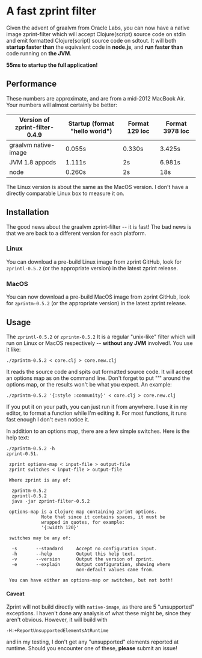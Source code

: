 # A fast zprint filter

Given the advent of graalvm from Oracle Labs, you can
now have a native image zprint-filter which will accept Clojure(script)
source code on stdin and emit formatted Clojure(script)
source code on sdtout.  It will both __startup faster than__ the equivalent
code in __node.js__, and __run faster than__ code running on __the JVM__.

__55ms to startup the full application!__

## Performance

These numbers are approximate, and are from a mid-2012 MacBook Air.
Your numbers will almost certainly be better:

| Version of zprint-filter-0.4.9 | Startup (format "hello world") | Format 129 loc | Format 3978 loc |
|---------|--------------------------------|----------------|-----------------|
| graalvm native-image | 0.055s | 0.330s  | 3.425s|
| JVM 1.8 appcds | 1.111s | 2s | 6.981s |
| node | 0.260s | 2s | 18s |

The Linux version is about the same as the MacOS version.
I don't have a directly comparable Linux box to measure
it on.

## Installation

The good news about the graalvm zprint-filter -- it is fast!  The bad
news is that we are back to a different version for each platform.

### Linux

You can download a pre-build Linux image from zprint GitHub, look for `zprintl-0.5.2`
(or the appropriate version) in the latest zprint release.

### MacOS

You can now download a pre-build MacOS image from zprint GitHub, look for `zprintm-0.5.2`
(or the appropriate version) in the latest zprint release.

## Usage

The `zprintl-0.5.2` or `zprintm-0.5.2` It is a regular "unix-like" filter which will
run on Linux or MacOS respectively -- __without any JVM__ involved!.  You
use it like:

```
./zprintm-0.5.2 < core.clj > core.new.clj
```
It reads the source code and spits out formatted source code.  It will accept an options
map as on the command line.  Don't forget to put "'" around the options map, or the results
won't be what you expect.  An example:

```
./zprintm-0.5.2 '{:style :community}' < core.clj > core.new.clj
```
If you put it on your path, you can just run it from anywhere.  I use it in my editor,
to format a function while I'm editing it.  For most functions, it runs fast enough I don't even notice it.

In addition to an options map, there are a few simple switches.  Here
is the help text:
```
./zprintm-0.5.2 -h
zprint-0.51.

 zprint options-map < input-file > output-file
 zprint switches < input-file > output-file

 Where zprint is any of:

  zprintm-0.5.2
  zprintl-0.5.2
  java -jar zprint-filter-0.5.2

 options-map is a Clojure map containing zprint options.
             Note that since it contains spaces, it must be
             wrapped in quotes, for example:
             '{:width 120}'

 switches may be any of:

  -s       --standard     Accept no configuration input.
  -h       --help         Output this help text.
  -v       --version      Output the version of zprint.
  -e       --explain      Output configuration, showing where
                          non-default values came from.

 You can have either an options-map or switches, but not both!
```


#### Caveat

Zprint will not build directly with `native-image`, as there are 5 "unsupported"
exceptions.  I haven't done any analysis of what these might be,
since they aren't obvious.  However, it will build with

```-H:+ReportUnsupportedElementsAtRuntime```

and in my testing, I don't
get any "unsupported" elements reported at runtime.  Should you
encounter one of these, __please__ submit an issue!

